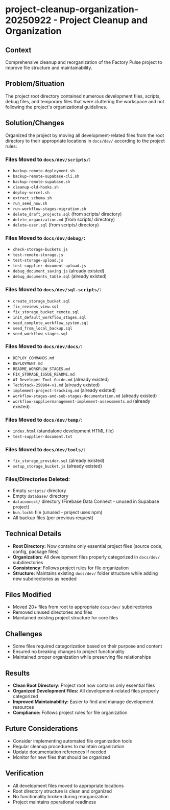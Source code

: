 # project-cleanup-organization-20250922 - Project Cleanup and Organization

## Context
Comprehensive cleanup and reorganization of the Factory Pulse project to improve file structure and maintainability.

## Problem/Situation
The project root directory contained numerous development files, scripts, debug files, and temporary files that were cluttering the workspace and not following the project's organizational guidelines.

## Solution/Changes
Organized the project by moving all development-related files from the root directory to their appropriate locations in `docs/dev/` according to the project rules:

### Files Moved to `docs/dev/scripts/`:
- `backup-remote-deployment.sh`
- `backup-remote-supabase-cli.sh`
- `backup-remote-supabase.sh`
- `cleanup-old-hooks.sh`
- `deploy-vercel.sh`
- `extract_schema.sh`
- `run_seed_now.sh`
- `run-workflow-stages-migration.sh`
- `delete_draft_projects.sql` (from scripts/ directory)
- `delete_organization.md` (from scripts/ directory)
- `delete-user.sql` (from scripts/ directory)

### Files Moved to `docs/dev/debug/`:
- `check-storage-buckets.js`
- `test-remote-storage.js`
- `test-storage-upload.js`
- `test-supplier-document-upload.js`
- `debug_document_saving.js` (already existed)
- `debug_documents_table.sql` (already existed)

### Files Moved to `docs/dev/sql-scripts/`:
- `create_storage_bucket.sql`
- `fix_reviews_view.sql`
- `fix_storage_bucket_remote.sql`
- `init_default_workflow_stages.sql`
- `seed_complete_workflow_system.sql`
- `seed_from_local_backup.sql`
- `seed_workflow_stages.sql`

### Files Moved to `docs/dev/docs/`:
- `DEPLOY_COMMANDS.md`
- `DEPLOYMENT.md`
- `README_WORKFLOW_STAGES.md`
- `FIX_STORAGE_ISSUE_README.md`
- `AI Developer Tool Guide.md` (already existed)
- `TechStack-250904-v1.md` (already existed)
- `implement-project-tracking.md` (already existed)
- `workflow-stages-and-sub-stages-documentation.md` (already existed)
- `workflow-suppliermanagement-implement-assessments.md` (already existed)

### Files Moved to `docs/dev/temp/`:
- `index.html` (standalone development HTML file)
- `test-supplier-document.txt`

### Files Moved to `docs/dev/tools/`:
- `fix_storage_provider.sql` (already existed)
- `setup_storage_bucket.js` (already existed)

### Files/Directories Deleted:
- Empty `scripts/` directory
- Empty `database/` directory
- `dataconnect/` directory (Firebase Data Connect - unused in Supabase project)
- `bun.lockb` file (unused - project uses npm)
- All backup files (per previous request)

## Technical Details
- **Root Directory:** Now contains only essential project files (source code, config, package files)
- **Organization:** All development files properly categorized in `docs/dev/` subdirectories
- **Consistency:** Follows project rules for file organization
- **Structure:** Maintains existing `docs/dev/` folder structure while adding new subdirectories as needed

## Files Modified
- Moved 20+ files from root to appropriate `docs/dev/` subdirectories
- Removed unused directories and files
- Maintained existing project structure for core files

## Challenges
- Some files required categorization based on their purpose and content
- Ensured no breaking changes to project functionality
- Maintained proper organization while preserving file relationships

## Results
- **Clean Root Directory:** Project root now contains only essential files
- **Organized Development Files:** All development-related files properly categorized
- **Improved Maintainability:** Easier to find and manage development resources
- **Compliance:** Follows project rules for file organization

## Future Considerations
- Consider implementing automated file organization tools
- Regular cleanup procedures to maintain organization
- Update documentation references if needed
- Monitor for new files that should be organized

## Verification
- All development files moved to appropriate locations
- Root directory structure is clean and organized
- No functionality broken during reorganization
- Project maintains operational readiness
